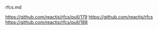 rfcs.md

https://github.com/reactjs/rfcs/pull/179
https://github.com/reactjs/rfcs
https://github.com/reactjs/rfcs/pull/188
